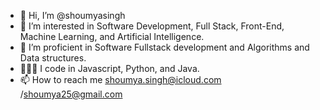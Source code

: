 - 👋 Hi, I’m @shoumyasingh
- 👀 I’m interested in Software Development, Full Stack, Front-End, Machine Learning, and Artificial Intelligence.
- 🌱 I’m proficient in Software Fullstack development and Algorithms and Data structures.
- 👩🏼‍💻  I code in Javascript, Python, and Java.
- 📫 How to reach me shoumya.singh@icloud.com /shoumya25@gmail.com

<!---
shoumyasingh/shoumyasingh is a ✨ special ✨ repository because its `README.md` (this file) appears on your GitHub profile.
You can click the Preview link to take a look at your changes.
--->
